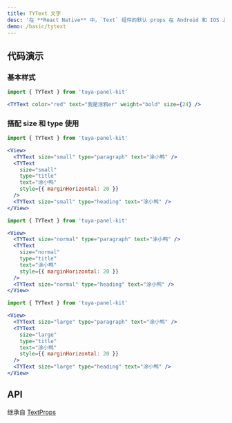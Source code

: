 ```yaml
---
title: TYText 文字
desc: '在 **React Native** 中，`Text` 组件的默认 props 在 Android 和 IOS 上不一致。<br/>`TYText` 在 `Text` 组件上进行了一层封装，保证 IOS 与 Android 表征一致。'
demo: /basic/tytext
---
```


## 代码演示

### 基本样式

```jsx
import { TYText } from 'tuya-panel-kit'

<TYText color="red" text="我是涂鸦er" weight="bold" size={24} />
```

### 搭配 size 和 type 使用

```jsx
import { TYText } from 'tuya-panel-kit'

<View>
  <TYText size="small" type="paragraph" text="涂小鸭" />
  <TYText
    size="small"
    type="title"
    text="涂小鸭"
    style={{ marginHorizontal: 20 }}
  />
  <TYText size="small" type="heading" text="涂小鸭" />
</View>
```

```jsx
import { TYText } from 'tuya-panel-kit'

<View>
  <TYText size="normal" type="paragraph" text="涂小鸭" />
  <TYText
    size="normal"
    type="title"
    text="涂小鸭"
    style={{ marginHorizontal: 20 }}
  />
  <TYText size="normal" type="heading" text="涂小鸭" />
</View>
```

```jsx
import { TYText } from 'tuya-panel-kit'

<View>
  <TYText size="large" type="paragraph" text="涂小鸭" />
  <TYText
    size="large"
    type="title"
    text="涂小鸭"
    style={{ marginHorizontal: 20 }}
  />
  <TYText size="large" type="heading" text="涂小鸭" />
</View>
```

## API

继承自 [TextProps](https://reactnative.dev/docs/text#props)

<API name="TYTextProps"></API>
